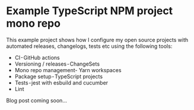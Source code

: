 # Example TypeScript NPM project mono repo

This example project shows how I configure my open source projects with automated releases, changelogs, tests etc using the following tools:

* CI - GitHub actions
* Versioning / releases - ChangeSets
* Mono repo management- Yarn workspaces
* Package setup - TypeScript projects
* Tests - jest with esbuild and cucumber
* Lint

Blog post coming soon...